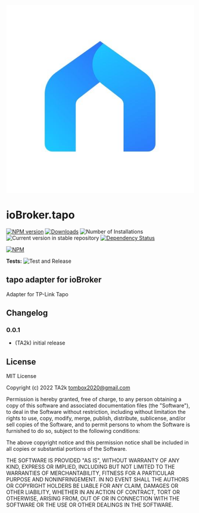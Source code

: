![Logo](admin/tapo.png)

# ioBroker.tapo

[![NPM version](https://img.shields.io/npm/v/iobroker.tapo.svg)](https://www.npmjs.com/package/iobroker.tapo)
[![Downloads](https://img.shields.io/npm/dm/iobroker.tapo.svg)](https://www.npmjs.com/package/iobroker.tapo)
![Number of Installations](https://iobroker.live/badges/tapo-installed.svg)
![Current version in stable repository](https://iobroker.live/badges/tapo-stable.svg)
[![Dependency Status](https://img.shields.io/david/TA2k/iobroker.tapo.svg)](https://david-dm.org/TA2k/iobroker.tapo)

[![NPM](https://nodei.co/npm/iobroker.tapo.png?downloads=true)](https://nodei.co/npm/iobroker.tapo/)

**Tests:** ![Test and Release](https://github.com/TA2k/ioBroker.tapo/workflows/Test%20and%20Release/badge.svg)

## tapo adapter for ioBroker

Adapter for TP-Link Tapo

## Changelog

### 0.0.1

-   (TA2k) initial release

## License

MIT License

Copyright (c) 2022 TA2k <tombox2020@gmail.com>

Permission is hereby granted, free of charge, to any person obtaining a copy
of this software and associated documentation files (the "Software"), to deal
in the Software without restriction, including without limitation the rights
to use, copy, modify, merge, publish, distribute, sublicense, and/or sell
copies of the Software, and to permit persons to whom the Software is
furnished to do so, subject to the following conditions:

The above copyright notice and this permission notice shall be included in all
copies or substantial portions of the Software.

THE SOFTWARE IS PROVIDED "AS IS", WITHOUT WARRANTY OF ANY KIND, EXPRESS OR
IMPLIED, INCLUDING BUT NOT LIMITED TO THE WARRANTIES OF MERCHANTABILITY,
FITNESS FOR A PARTICULAR PURPOSE AND NONINFRINGEMENT. IN NO EVENT SHALL THE
AUTHORS OR COPYRIGHT HOLDERS BE LIABLE FOR ANY CLAIM, DAMAGES OR OTHER
LIABILITY, WHETHER IN AN ACTION OF CONTRACT, TORT OR OTHERWISE, ARISING FROM,
OUT OF OR IN CONNECTION WITH THE SOFTWARE OR THE USE OR OTHER DEALINGS IN THE
SOFTWARE.
